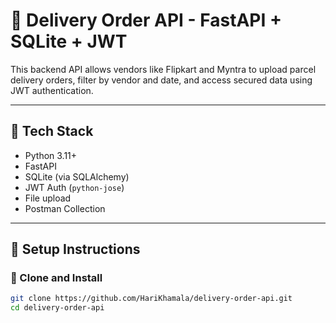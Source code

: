 # 🚚 Delivery Order API - FastAPI + SQLite + JWT

This backend API allows vendors like Flipkart and Myntra to upload parcel delivery orders, filter by vendor and date, and access secured data using JWT authentication.

---

## 🔧 Tech Stack

- Python 3.11+
- FastAPI
- SQLite (via SQLAlchemy)
- JWT Auth (`python-jose`)
- File upload
- Postman Collection

---

## 🚀 Setup Instructions

### 🔁 Clone and Install

```bash
git clone https://github.com/HariKhamala/delivery-order-api.git
cd delivery-order-api

